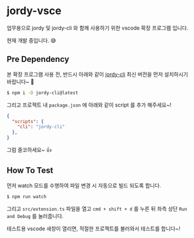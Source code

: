 # jordy-vsce

업무용으로 jordy 및 jordy-cli 와 함께 사용하기 위한 vscode 확장 프로그램 입니다.

현재 개발 중입니다. 😅

## Pre Dependency

본 확장 프로그램 사용 전, 반드시 아래와 같이 [jordy-cli](https://github.com/thesoncriel/jordy-cli) 최신 버전을 먼저 설치하시기 바랍니다~ 🙌

```sh
$ npm i -D jordy-cli@latest
```

그리고 프로젝트 내 `package.json` 에 아래와 같이 script 를 추가 해주세요~!
```json
{
  "scripts": {
    "cli": "jordy-cli"
  },
}
```

그럼 즐코하세요~ 👍

## How To Test

먼저 watch 모드를 수행하여 파일 변경 시 자동으로 빌드 되도록 합니다.

```sh
$ npm run watch
```

그리고 `src/extension.ts` 파일을 열고 `cmd + shift + d` 를 누른 뒤 좌측 상단 `Run and Debug` 를 눌러줍니다.

테스트용 vscode 새창이 열리면, 적절한 프로젝트를 불러와서 테스트를 합니다~!
